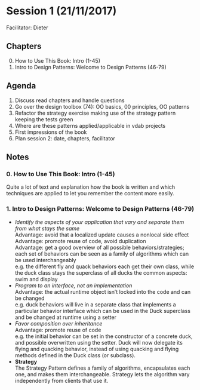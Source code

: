 # Session 1 (21/11/2017)
Facilitator: Dieter

## Chapters
0. How to Use This Book: Intro (1-45)
1. Intro to Design Patterns: Welcome to Design Patterns (46-79)

## Agenda
1. Discuss read chapters and handle questions
2. Go over the design toolbox (74): OO basics, 00 principles, OO patterns
3. Refactor the strategy exercise making use of the strategy pattern keeping the tests green
4. Where are these patterns applied/applicable in vdab projects
5. First impressions of the book
6. Plan session 2: date, chapters, facilitator

## Notes
### 0. How to Use This Book: Intro (1-45)
Quite a lot of text and explanation how the book is written and which techniques are applied to let you remember the content more easily.  

### 1. Intro to Design Patterns: Welcome to Design Patterns (46-79)
- *Identify the aspects of your application that vary and separate them from what stays the same*  
  Advantage: avoid that a localized update causes a nonlocal side effect  
  Advantage: promote reuse of code, avoid duplication  
  Advantage: get a good overview of all possible behaviors/strategies; each set of behaviors can be seen as a family of algorithms which can be used interchangeably  
  e.g. the different fly and quack behaviors each get their own class, while the duck class stays the superclass of all ducks the common aspects: swim and display
- *Program to an interface, not an implementation*  
  Advantage: the actual runtime object isn’t locked into the code and can be changed   
  e.g. duck behaviors will live in a separate class that implements a particular behavior interface which can be used in the Duck superclass and be changed at runtime using a setter
- *Favor composition over inheritance*  
  Advantage: promote reuse of code  
  e.g. the initial behavior can be set in the constructor of a concrete duck, and possible overwritten using the setter. Duck will now delegate its flying and quacking behavior, instead of using quacking and flying methods defined in the Duck class (or subclass).
- **Strategy**  
  The Strategy Pattern defines a family of algorithms, encapsulates each one, and makes them interchangeable. Strategy lets the algorithm vary independently from clients that use it.